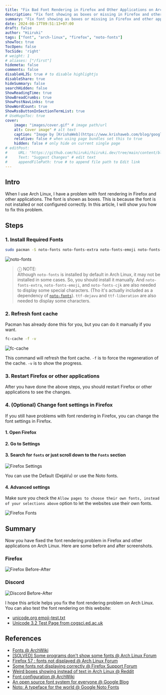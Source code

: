 ```yaml
---
title: "Fix Bad Font Rendering in Firefox and Other Applications on Arch Linux"
description: "Fix font showing as boxes or missing in Firefox and other applications on Arch Linux"
summary: "Fix font showing as boxes or missing in Firefox and other applications on Arch Linux"
date: 2024-08-17T09:51:13+07:00
draft: false
author: "Hiiruki"
tags: ["font", "arch-linux", "firefox", "noto-fonts"]
showToc: true
TocOpen: false
TocSide: 'right'
# weight: 1
# aliases: ["/first"]
hidemeta: false
comments: false
disableHLJS: true # to disable highlightjs
disableShare: true
hideSummary: false
searchHidden: false
ShowReadingTime: true
ShowBreadCrumbs: true
ShowPostNavLinks: true
ShowWordCount: true
ShowRssButtonInSectionTermList: true
# UseHugoToc: true
cover:
    image: "images/cover.gif" # image path/url
    alt: Cover image" # alt text
    caption: "Image by [KrishaWeb](https://www.krishaweb.com/blog/google-developed-one-noto-font-family-for-all-devices-and-language/)" # display caption under cover
    relative: false # when using page bundles set this to true
    hidden: false # only hide on current single page
# editPost:
#     URL: "https://github.com/hiiruki/hiiruki.dev/tree/main/content/blog/zsh-antidote-starship/index.md"
#     Text: "Suggest Changes" # edit text
#     appendFilePath: true # to append file path to Edit link
---
```


## Intro

When I use Arch Linux, I have a problem with font rendering in Firefox and other applications. The font is shown as boxes. This is because the font is not installed or not configured correctly. In this article, I will show you how to fix this problem.

## Steps

### 1. Install Required Fonts

```bash
sudo pacman -S noto-fonts noto-fonts-extra noto-fonts-emoji noto-fonts-cjk ttf-dejavu ttf-liberation
```

![noto-fonts](./images/install-fonts.webp#center)

> ⓘ NOTE:<br>
> Although `noto-fonts` is installed by default in Arch Linux, it may not be installed in some cases. So, you should install it manually. And `noto-fonts-extra`, `noto-fonts-emoji`, and `noto-fonts-cjk` are also needed to display some special characters. (Tho it's actually included as a dependency of [`noto-fonts`](https://archlinux.org/packages/extra/any/noto-fonts/)). `ttf-dejavu` and `ttf-liberation` are also needed to display some characters.

### 2. Refresh font cache

Pacman has already done this for you, but you can do it manually if you want.

```bash
fc-cache -f -v
```

![fc-cache](./images/fc-cache.webp#center)

This command will refresh the font cache. `-f` is to force the regeneration of the cache. `-v` is to show the progress.

### 3. Restart Firefox or other applications

After you have done the above steps, you should restart Firefox or other applications to see the changes.

### 4. (Optional) Change font settings in Firefox

If you still have problems with font rendering in Firefox, you can change the font settings in Firefox.

#### 1. Open Firefox

#### 2. Go to Settings

#### 3. Search for `fonts` or just scroll down to the `Fonts` section

   ![Firefox Settings](./images/firefox-settings.webp#center)

   You can use the Default (DejaVu) or use the Noto fonts.

#### 4. Advanced settings

Make sure you check the `Allow pages to choose their own fonts, instead of your selections above` option to let the websites use their own fonts.

   ![Firefox Fonts](./images/firefox-fonts.webp#center)

## Summary

Now you have fixed the font rendering problem in Firefox and other applications on Arch Linux. Here are some before and after screenshots.

### Firefox

![Firefox Before-After](./images/firefox-before-after.webp#center)

### Discord

![Discord Before-After](./images/discord-before-after.webp#center)

I hope this article helps you fix the font rendering problem on Arch Linux. You can also test the font rendering on this website:

- [unicode.org emoji-test.txt](https://www.unicode.org/Public/emoji/latest/emoji-test.txt)
- [Unicode 3.2 Test Page from cogsci.ed.ac.uk](https://www.cogsci.ed.ac.uk/~richard/unicode-sample-3-2.html)

## References

- [Fonts @ ArchWiki](https://wiki.archlinux.org/title/Fonts#Families)
- [[SOLVED] Some programs don't show some fonts @ Arch Linux Forum](https://bbs.archlinux.org/viewtopic.php?id=262837)
- [Firefox 57 : fonts not displayed @ Arch Linux Forum](https://bbs.archlinux.org/viewtopic.php?id=232010)
- [Some fonts not displaying correctly @ Firefox Support Forum](https://support.mozilla.org/en-US/questions/1274808)
- [Weird boxes showing instead of text in Arch Linux @ Reddit](https://www.reddit.com/r/archlinux/comments/slgacn/weird_boxes_showing_instead_of_text_in_arch_linux/)
- [Font configuration @ ArchWiki](https://wiki.archlinux.org/title/Font_configuration)
- [An open source font system for everyone @ Google Blog](https://developers.googleblog.com/en/an-open-source-font-system-for-everyone/)
- [Noto: A typeface for the world @ Google Noto Fonts](https://fonts.google.com/noto)
